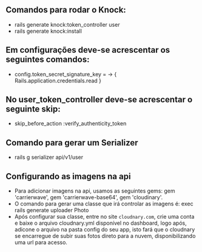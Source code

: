 ## Comandos para rodar o Knock:
 - rails generate knock:token_controller user
 - rails generate knock:install

## Em configurações deve-se acrescentar os seguintes comandos:
 - config.token_secret_signature_key = -> { Rails.application.credentials.read }

## No user_token_controller deve-se acrescentar o seguinte skip:
 - skip_before_action :verify_authenticity_token

## Comando para gerar um Serializer
 - rails g serializer api/v1/user

## Configurando as imagens na api
 - Para adicionar imagens na api, usamos as seguintes gems:
gem 'carrierwave', gem 'carrierwave-base64', gem 'cloudinary'.
 - O comando para gerar uma classe que irá controlar as imagens é:
exec rails generate uploader Photo
 - Após configurar sua classe, entre no site `cloudnary.com`, crie uma conta
 e baixe o arquivo cloudnary.yml disponível no dashboard, logo após, adicone
 o arquivo na pasta config do seu app, isto fará que o cloudnary se encarregue
 de subir suas fotos direto para a nuvem, disponibilizando uma url para acesso. 
